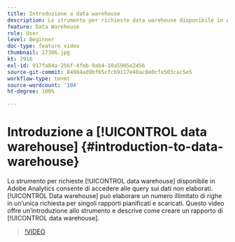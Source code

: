 ```yaml
---
title: Introduzione a data warehouse
description: Lo strumento per richieste data warehouse disponibile in Adobe Analytics consente di accedere alle query sui dati non elaborati. Data warehouse può elaborare un numero illimitato di righe in una singola richiesta per distinti rapporti pianificati e scaricati. Questo video offre un’introduzione allo strumento e descrive come creare un rapporto di Data Warehouse.
feature: Data Warehouse
role: User
level: Beginner
doc-type: feature video
thumbnail: 27306.jpg
kt: 2916
exl-id: 917fa84a-256f-4feb-9ab4-10a5905e2456
source-git-commit: 84984ad9bf65cfc69117e40ac0e0cfe503cac5e5
workflow-type: tm+mt
source-wordcount: '104'
ht-degree: 100%

---
```


# Introduzione a [!UICONTROL data warehouse] {#introduction-to-data-warehouse}

Lo strumento per richieste [!UICONTROL data warehouse] disponibile in Adobe Analytics consente di accedere alle query sui dati non elaborati. [!UICONTROL Data warehouse] può elaborare un numero illimitato di righe in un’unica richiesta per singoli rapporti pianificati e scaricati. Questo video offre un’introduzione allo strumento e descrive come creare un rapporto di [!UICONTROL data warehouse].

>[!VIDEO](https://video.tv.adobe.com/v/27306/?quality=12&learn=on)
